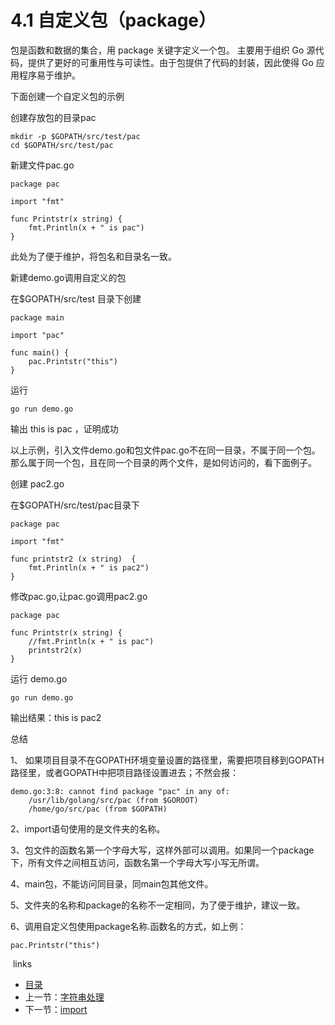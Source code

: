 # 4.1 自定义包（package）

包是函数和数据的集合，用 package 关键字定义一个包。
主要用于组织 Go 源代码，提供了更好的可重用性与可读性。由于包提供了代码的封装，因此使得 Go 应用程序易于维护。

下面创建一个自定义包的示例

创建存放包的目录pac

    mkdir -p $GOPATH/src/test/pac
    cd $GOPATH/src/test/pac

新建文件pac.go

    package pac
    
    import "fmt"
    
    func Printstr(x string) {
    	fmt.Println(x + " is pac")
    }

此处为了便于维护，将包名和目录名一致。

新建demo.go调用自定义的包

在$GOPATH/src/test 目录下创建

    package main
    
    import "pac"
    
    func main() {
    	pac.Printstr("this")
    }

运行

    go run demo.go

输出 this is pac ，证明成功

以上示例，引入文件demo.go和包文件pac.go不在同一目录，不属于同一个包。那么属于同一个包，且在同一个目录的两个文件，是如何访问的，看下面例子。

创建 pac2.go

在$GOPATH/src/test/pac目录下

    package pac
    
    import "fmt"
    
    func printstr2 (x string)  {
    	fmt.Println(x + " is pac2")
    }

修改pac.go,让pac.go调用pac2.go

    package pac
    
    func Printstr(x string) {
    	//fmt.Println(x + " is pac")
    	printstr2(x)
    }

运行 demo.go

    go run demo.go

输出结果：this is pac2

总结

 1、 如果项目目录不在GOPATH环境变量设置的路径里，需要把项目移到GOPATH路径里，或者GOPATH中把项目路径设置进去；不然会报：

    demo.go:3:8: cannot find package "pac" in any of:
    	/usr/lib/golang/src/pac (from $GOROOT)
    	/home/go/src/pac (from $GOPATH)

2、import语句使用的是文件夹的名称。

3、包文件的函数名第一个字母大写，这样外部可以调用。如果同一个package下，所有文件之间相互访问，函数名第一个字母大写小写无所谓。

4、main包，不能访问同目录，同main包其他文件。

5、文件夹的名称和package的名称不一定相同，为了便于维护，建议一致。

6、调用自定义包使用package名称.函数名的方式，如上例：

    pac.Printstr("this")


​    links

- [目录](https://github.com/guyan0319/golang_development_notes/blob/master/zh/preface.md)
- 上一节：[字符串处理](https://github.com/guyan0319/golang_development_notes/blob/master/zh/3.4.md)
- 下一节：[import](https://github.com/guyan0319/golang_development_notes/blob/master/zh/4.2.md)

